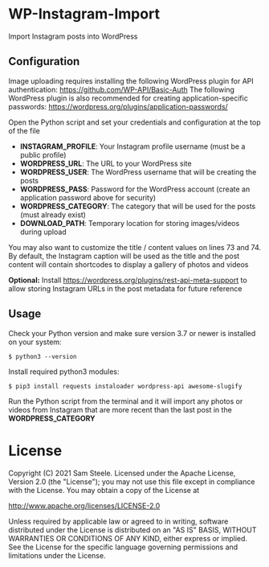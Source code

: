 # WP-Instagram-Import
Import Instagram posts into WordPress

## Configuration
Image uploading requires installing the following WordPress plugin for API authentication: https://github.com/WP-API/Basic-Auth
The following WordPress plugin is also recommended for creating application-specific passwords: https://wordpress.org/plugins/application-passwords/

Open the Python script and set your credentials and configuration at the top of the file

 * __INSTAGRAM_PROFILE__: Your Instagram profile username (must be a public profile)
 * __WORDPRESS_URL__: The URL to your WordPress site
 * __WORDPRESS_USER__: The WordPress username that will be creating the posts
 * __WORDPRESS_PASS__: Password for the WordPress account (create an application password above for security)
 * __WORDPRESS_CATEGORY__: The category that will be used for the posts (must already exist)
 * __DOWNLOAD_PATH__: Temporary location for storing images/videos during upload

 You may also want to customize the title / content values on lines 73 and 74. By default, the Instagram caption will be used as the title and the post
 content will contain shortcodes to display a gallery of photos and videos

 __Optional:__ Install https://wordpress.org/plugins/rest-api-meta-support to allow storing Instagram URLs in the post metadata for future reference

## Usage
Check your Python version and make sure version 3.7 or newer is installed on your system:
```
$ python3 --version
```

Install required python3 modules:
```
$ pip3 install requests instaloader wordpress-api awesome-slugify
```

Run the Python script from the terminal and it will import any photos or videos from Instagram that are more recent than the last post in the __WORDPRESS_CATEGORY__

# License

Copyright (C) 2021 Sam Steele. Licensed under the Apache License, Version 2.0 (the "License"); you may not use this file except in compliance with the License. You may obtain a
copy of the License at

http://www.apache.org/licenses/LICENSE-2.0

Unless required by applicable law or agreed to in writing, software distributed under the License is distributed on an "AS IS" BASIS, WITHOUT WARRANTIES OR CONDITIONS OF ANY KIND, 
either express or implied. See the License for the specific language governing permissions and limitations under the License.
